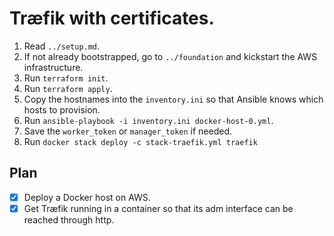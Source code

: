 # Træfik with certificates.

1. Read `../setup.md`.
1. If not already bootstrapped, go to `../foundation` and kickstart the AWS infrastructure.
1. Run `terraform init`.
1. Run `terraform apply`.
1. Copy the hostnames into the `inventory.ini` so that Ansible knows which hosts to provision.
1. Run `ansible-playbook -i inventory.ini docker-host-0.yml`.
1. Save the `worker_token` or `manager_token` if needed.
1. Run `docker stack deploy -c stack-traefik.yml traefik`

## Plan 

- [x] Deploy a Docker host on AWS.
- [x] Get Træfik running in a container so that its adm interface can be reached through http.
